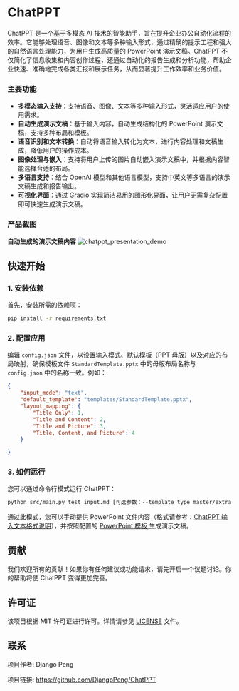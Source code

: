 # ChatPPT

ChatPPT 是一个基于多模态 AI 技术的智能助手，旨在提升企业办公自动化流程的效率。它能够处理语音、图像和文本等多种输入形式，通过精确的提示工程和强大的自然语言处理能力，为用户生成高质量的 PowerPoint 演示文稿。ChatPPT 不仅简化了信息收集和内容创作过程，还通过自动化的报告生成和分析功能，帮助企业快速、准确地完成各类汇报和展示任务，从而显著提升工作效率和业务价值。

### 主要功能

- **多模态输入支持**：支持语音、图像、文本等多种输入形式，灵活适应用户的使用需求。
- **自动生成演示文稿**：基于输入内容，自动生成结构化的 PowerPoint 演示文稿，支持多种布局和模板。
- **语音识别和文本转换**：自动将语音输入转化为文本，进行内容处理和文稿生成，降低用户的操作成本。
- **图像处理与嵌入**：支持将用户上传的图片自动嵌入演示文稿中，并根据内容智能选择合适的布局。
- **多语言支持**：结合 OpenAI 模型和其他语言模型，支持中英文等多语言的演示文稿生成和报告输出。
- **可视化界面**：通过 Gradio 实现简洁易用的图形化界面，让用户无需复杂配置即可快速生成演示文稿。

### 产品截图

**自动生成的演示文稿内容**
![chatppt_presentation_demo](images/chatppt_presentation_demo.png)

## 快速开始

### 1. 安装依赖

首先，安装所需的依赖项：

```sh
pip install -r requirements.txt
```

### 2. 配置应用

编辑 `config.json` 文件，以设置输入模式、默认模板（PPT 母版）以及对应的布局映射，确保模板文件 `StandardTemplate.pptx` 中的母版布局名称与 `config.json` 中的名称一致。例如：

```json
{
    "input_mode": "text",
    "default_template": "templates/StandardTemplate.pptx",
    "layout_mapping": {
        "Title Only": 1,
        "Title and Content": 2,
        "Title and Picture": 3,
        "Title, Content, and Picture": 4
    }

}
```

### 3. 如何运行

您可以通过命令行模式运行 ChatPPT：

```sh
python src/main.py test_input.md [可选参数：--template_type master/extra]
```

通过此模式，您可以手动提供 PowerPoint 文件内容（格式请参考：[ChatPPT 输入文本格式说明](docs/ppt_input_format.md)），并按照配置的 [PowerPoint 模板](templates/StandardTemplate.pptx),生成演示文稿。

## 贡献

我们欢迎所有的贡献！如果你有任何建议或功能请求，请先开启一个议题讨论。你的帮助将使 ChatPPT 变得更加完善。

## 许可证

该项目根据 MIT 许可证进行许可。详情请参见 [LICENSE](LICENSE) 文件。

## 联系

项目作者: Django Peng

项目链接: https://github.com/DjangoPeng/ChatPPT